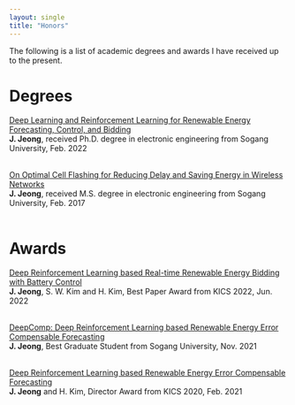 ```yaml
---
layout: single
title: "Honors"
---
```


The following is a list of academic degrees and awards I have received up to the present.

# __Degrees__<br/>

[Deep Learning and Reinforcement Learning for Renewable Energy Forecasting, Control, and Bidding](https://dcollection.sogang.ac.kr/dcollection/srch/srchDetail/000000066489)<br/>
__J. Jeong__, received Ph.D. degree in electronic engineering from Sogang University, Feb. 2022<br/><br/>

[On Optimal Cell Flashing for Reducing Delay and Saving Energy in Wireless Networks](https://dcollection.sogang.ac.kr/dcollection/srch/srchDetail/000000061431)<br/>
__J. Jeong__, received M.S. degree in electronic engineering from Sogang University, Feb. 2017<br/><br/>

# __Awards__<br/>

[Deep Reinforcement Learning based Real-time Renewable Energy Bidding with Battery Control](https://github.com/Jaeik-Jeong/DeepBid/blob/main/Award_KICS_2022.jpg)<br/>
__J. Jeong__, S. W. Kim and H. Kim, Best Paper Award from KICS 2022, Jun. 2022<br/><br/>

[DeepComp: Deep Reinforcement Learning based Renewable Energy Error Compensable Forecasting](https://github.com/Jaeik-Jeong/DeepComp/blob/main/Award_Sogang_2021.jpg)<br/>
__J. Jeong__, Best Graduate Student from Sogang University, Nov. 2021<br/><br/>

[Deep Reinforcement Learning based Renewable Energy Error Compensable Forecasting](https://github.com/Jaeik-Jeong/ECF/blob/main/Award_KICS_2020.jpg)<br/>
__J. Jeong__ and H. Kim, Director Award from KICS 2020, Feb. 2021<br/><br/>
